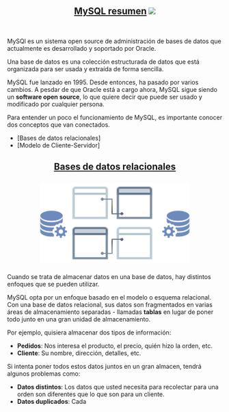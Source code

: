 [comment]: <> (Author: Marco Contreras Herrera)
[comment]: <> (Email: enidev911@gmail.com)

<h2 align="center">
  <u>MySQL resumen</u>
  <img src="../../../assets/ico/MySQL_Logo.ico">
</h2>

<br>

MySQl es un sistema open source de administración de bases de datos que actualmente es desarrollado y soportado por Oracle.  

Una base de datos es una colección  estructurada de datos que está organizada para ser usada y extraída de forma sencilla.  

MySQL fue lanzado en 1995. Desde entonces, ha pasado por varios cambios. A pesdar de que Oracle está a cargo ahora, MySQL sigue siendo un **software open source**, lo que quiere decir que puede ser usado y modificado por cualquier persona.

Para entender un poco el funcionamiento de MySQL, es importante conocer dos conceptos que van conectados.  

- [Bases de datos relacionales]
- [Modelo de Cliente-Servidor]


<h2 align="center">
  <u>Bases de datos relacionales</u><br><br>
  <img src="../../../assets/png/relationship_database.png" width="350">
</h2>

Cuando se trata de almacenar datos en una base de datos, hay distintos enfoques que se pueden utilizar.

MySQL opta por un enfoque basado en el modelo o esquema relacional. Con una base de datos relacional, sus datos son fragmentados en varias áreas de almacenamiento separadas - llamadas **tablas** en lugar de poner todo junto en una gran unidad de almacenamiento.  

Por ejemplo, quisiera almacenar dos tipos de información:

- **Pedidos**: Nos interesa el producto, el precio, quién hizo la orden, etc. 
- **Cliente**: Su nombre, dirección, detalles, etc.

Si intenta poner todos estos datos juntos en un gran almacen, tendrá algunos problemas como:  

- **Datos distintos**: Los datos que usted necesita para recolectar para una orden son diferentes que lo que son para un cliente. 
- **Datos duplicados**: Cada 




